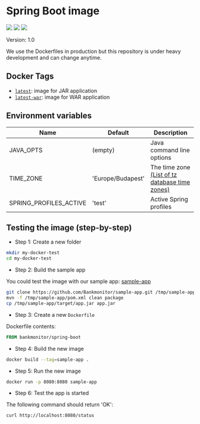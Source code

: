 # Spring Boot image

[![](https://img.shields.io/docker/stars/bankmonitor/spring-boot.svg)](https://hub.docker.com/r/bankmonitor/spring-boot/ 'Docker hub')
[![](https://img.shields.io/docker/pulls/bankmonitor/spring-boot.svg)](https://hub.docker.com/r/bankmonitor/spring-boot/ 'Docker hub')
[![](https://images.microbadger.com/badges/image/bankmonitor/spring-boot.svg)](https://microbadger.com/images/bankmonitor/spring-boot "Get your own image badge on microbadger.com")

Version: 1.0

We use the Dockerfiles in production but this repository is under heavy development and can change anytime.

## Docker Tags

- [`latest`](https://github.com/Bankmonitor/docker/blob/master/Dockerfile): image for JAR application
- [`latest-war`](https://github.com/Bankmonitor/docker/blob/war/Dockerfile): image for WAR application

## Environment variables

Name                    | Default                 | Description
------------------------|-------------------------|------------------------------------
JAVA_OPTS               | (empty)                 | Java command line options
TIME_ZONE               | 'Europe/Budapest'       | The time zone [(List of tz database time zones)](https://en.wikipedia.org/wiki/List_of_tz_database_time_zones)
SPRING_PROFILES_ACTIVE  | 'test'                  | Active Spring profiles

## Testing the image (step-by-step)


* Step 1: Create a new folder

```bash
mkdir my-docker-test
cd my-docker-test
```

* Step 2: Build the sample app

You could test the image with our sample app: [sample-app](https://github.com/Bankmonitor/sample-app)

```bash
git clone https://github.com/Bankmonitor/sample-app.git /tmp/sample-app
mvn -f /tmp/sample-app/pom.xml clean package
cp /tmp/sample-app/target/app.jar app.jar
```

* Step 3: Create a new `Dockerfile`

Dockerfile contents:

```Dockerfile
FROM bankmonitor/spring-boot
```

* Step 4: Build the new image

```bash
docker build --tag=sample-app .
```

* Step 5: Run the new image

```bash
docker run -p 8080:8080 sample-app
```

* Step 6: Test the app is started

The following command should return 'OK':

```bash
curl http://localhost:8080/status
```

